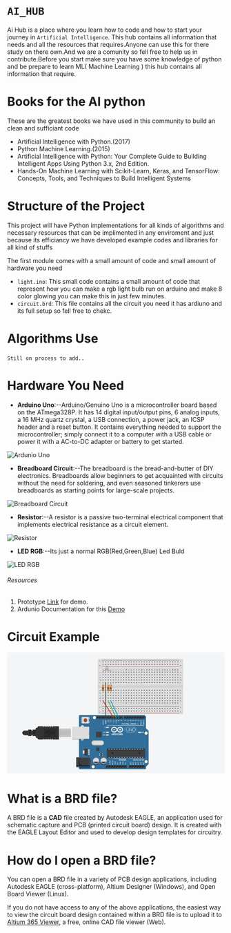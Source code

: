 # `AI_HUB`

Ai Hub is a place where you learn how to code and how to start your journey in `Artificial Intelligence`. This hub contains all information that needs and all the resources that requires.Anyone can use this for there study on there own.And we are a comunity so fell free to help us in contribute.Before you start make sure you have some knowledge of python and be prepare to learn ML( Machine Learning ) this hub contains all information that require.

# Books for the AI python

These are the greatest books we have used in this community to build an clean and sufficiant code

- Artificial Intelligence with Python.(2017)
- Python Machine Learning.(2015)
- Artificial Intelligence with Python: Your Complete Guide to Building Intelligent Apps Using Python 3.x, 2nd Edition.
- Hands-On Machine Learning with Scikit-Learn, Keras, and TensorFlow: Concepts, Tools, and Techniques to Build Intelligent Systems

# Structure of the Project

This project will have Python implementations for all kinds of algorithms and necessary resources that can be implimented in any enviroment and just because its efficiancy we have developed example codes and libraries for all kind of stuffs

The first module comes with a small amount of code and small amount of hardware you need

- `light.ino`: This small code contains a small amount of code that represent how you can make a rgb light bulb run on arduino and make 8 color glowing you can make this in just few minutes.
- `circuit.brd`: This file contains all the circuit you need it has ardiuno and its full setup so fell free to chekc.

<!-- ## Installation Guide

To download the repository:

`git clone https://github.com/monupareeklg/ai_hub.git`

Then you need to install the basic dependencies to run the project on your system:

```
cd ai_hub
pip install -r requirements.txt
```
Then you need to run the following script:--
```
python light.py
```
And you are good to go! -->

# Algorithms Use

`Still on process to add..`

# Hardware You Need

- **Arduino Uno**:--Arduino/Genuino Uno is a microcontroller board based on the ATmega328P. It has 14 digital input/output pins, 6 analog inputs, a 16 MHz quartz crystal, a USB connection, a power jack, an ICSP header and a reset button. It contains everything needed to support the microcontroller; simply connect it to a computer with a USB cable or power it with a AC-to-DC adapter or battery to get started.

![Ardunio Uno](https://cdn.shopify.com/s/files/1/0506/1689/3647/products/A000066_03.front_970c6014-61ab-4226-a20f-14cc6d8d682c_934x700.jpg?v=1629816078)

- **Breadboard Circuit**:--The breadboard is the bread-and-butter of DIY electronics. Breadboards allow beginners to get acquainted with circuits without the need for soldering, and even seasoned tinkerers use breadboards as starting points for large-scale projects.

![Breadboard Circuit](https://m.media-amazon.com/images/I/41xei0UTCvL._SX466_.jpg)

- **Resistor**:--A resistor is a passive two-terminal electrical component that implements electrical resistance as a circuit element.

![Resistor](https://upload.wikimedia.org/wikipedia/commons/7/75/Electronic-Axial-Lead-Resistors-Array.jpg)

- **LED RGB**:--Its just a normal RGB(Red,Green,Blue) Led Buld

![LED RGB](https://cdn.sparkfun.com//assets/parts/6/5/5/7/11120-Diffused_LED_-_RGB_10mm-01.jpg)

###### Resources

1. Prototype [Link](https://www.tinkercad.com/things/2MnIFSYqLq6-funky-elzing/editel) for demo.
2. Ardunio Documentation for this [Demo](https://create.arduino.cc/projecthub/muhammad-aqib/arduino-rgb-led-tutorial-fc003e)

# Circuit Example

![Example](https://github.com/monupareeklg/ai_hub/blob/master/example.png?raw=true)

# What is a BRD file?

A BRD file is a **CAD** file created by Autodesk EAGLE, an application used for schematic capture and PCB (printed circuit board) design. It is created with the EAGLE Layout Editor and used to develop design templates for circuitry.

# How do I open a BRD file?

You can open a BRD file in a variety of PCB design applications, including Autodesk EAGLE (cross-platform), Altium Designer (Windows), and Open Board Viewer (Linux).

If you do not have access to any of the above applications, the easiest way to view the circuit board design contained within a BRD file is to upload it to [Altium 365 Viewer](https://www.altium.com/viewer/), a free, online CAD file viewer (Web).
